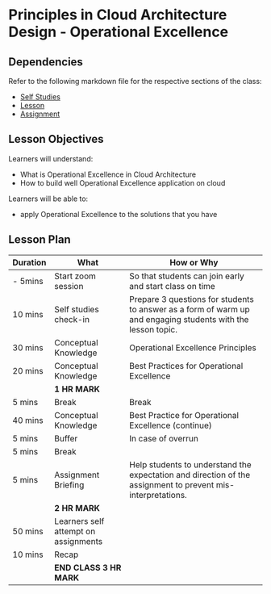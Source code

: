 # Principles in Cloud Architecture Design - Operational Excellence

## Dependencies

Refer to the following markdown file for the respective sections of the class:
- [Self Studies](./studies.md)
- [Lesson](./lesson.md)
- [Assignment](./assignment.md)

## Lesson Objectives

Learners will understand:
- What is Operational Excellence in Cloud Architecture
- How to build well Operational Excellence application on cloud

Learners will be able to:
- apply Operational Excellence to the solutions that you have


## Lesson Plan

|Duration|What|How or Why|
|--------|-----|-------|
|- 5mins |Start zoom session|So that students can join early and start class on time|
|10 mins|Self studies check-in|Prepare 3 questions for students to answer as a form of warm up and engaging students with the lesson topic.|
|30 mins|Conceptual Knowledge| Operational Excellence Principles|
|20 mins|Conceptual Knowledge| Best Practices for Operational Excellence|
||**1 HR MARK**|
|5 mins|Break|Break|
|40 mins|Conceptual Knowledge| Best Practice for Operational Excellence (continue)|
|5 mins|Buffer|In case of overrun|
|5 mins|Break||
|5 mins|Assignment Briefing|Help students to understand the expectation and direction of the assignment to prevent mis-interpretations.|
||**2 HR MARK**|
|50 mins|Learners self attempt on assignments|
|10 mins|Recap|
||**END CLASS 3 HR MARK**|

